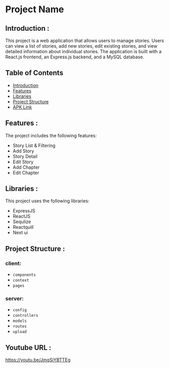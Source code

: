 # Project Name

## <a name="introduction"></a> Introduction :
This project is a web application that allows users to manage stories. Users can view a list of stories, add new stories, edit existing stories, and view detailed information about individual stories. The application is built with a React.js frontend, an Express.js backend, and a MySQL database.

## Table of Contents

- [Introduction](#introduction)
- [Features](#features)
- [Libraries](#libraries)
- [Project Structure](#project-structures)
- [APK Link](#apk-link)

## <a name="features"></a> Features :
The project includes the following features:
- Story List & Filtering
- Add Story
- Story Detail
- Edit Story
- Add Chapter
- Edit Chapter

## <a name="libraries"></a> Libraries :
This project uses the following libraries:
- ExpressJS
- ReactJS
- Sequlize
- Reactquill
- Next ui

## <a name="project-structures"></a> Project Structure :
### client:
* `components`
* `context`
* `pages`
### server:
* `config`
* `controllers`
* `models`
* `routes`
* `upload`

## <a name="apk-link"></a> Youtube URL :
https://youtu.be/JmqSjYBTTEg